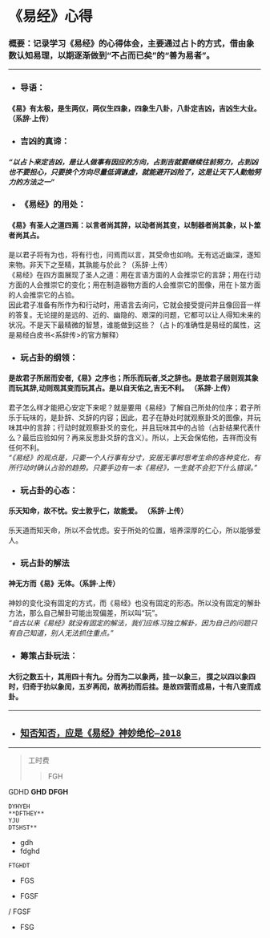 # 《易经》心得  
### 概要：记录学习《易经》的心得体会，主要通过占卜的方式，借由象数认知易理，以期逐渐做到“不占而已矣”的“善为易者”。  
***
+ ### 导语： 
#### 《易》有太极，是生两仪，两仪生四象，四象生八卦，八卦定吉凶，吉凶生大业。（系辞·上传）  
+ ### 吉凶的真谛：  
#### *“以占卜来定吉凶，是让人做事有因应的方向，占到吉就要继续往前努力，占到凶也不要担心，只要换个方向尽量低调谦虚，就能避开凶险了，这是让天下人勤勉努力的方法之一”*  
+ ### 《易经》的用处：  
#### 《易》有圣人之道四焉：以言者尚其辞，以动者尚其变，以制器者尚其象，以卜筮者尚其占。   
是以君子将有为也，将有行也，问焉而以言，其受命也如响。无有远近幽深，遂知来物。非天下之至精，其孰能与於此？（系辞·上传）  
《易经》在四方面展现了圣人之道：用在言语方面的人会推崇它的言辞；用在行动方面的人会推崇它的变化；用在制造器物方面的人会推崇它的图像，用在卜筮方面的人会推崇它的占验。   
因此君子准备有所作为和行动时，用语言去询问，它就会接受提问并且像回音一样的答复。无论提的是远的、近的、幽隐的、艰深的问题，它都可以让人得知未来的状况。不是天下最精微的智慧，谁能做到这些？（占卜的准确性是易经的属性，这是易经白皮书<系辞传>的官方解释）    
+ ### 玩占卦的纲领：  
#### 是故君子所居而安者,《易》之序也；所乐而玩者,爻之辞也。是故君子居则观其象而玩其辞,动则观其变而玩其占。是以自天佑之,吉无不利。 （系辞·上传） 
君子怎么样才能把心安定下来呢？就是要用《易经》了解自己所处的位序；君子所乐于玩味的，是卦辞、爻辞的内容；因此，君子在静处时就观察卦爻的图像，并玩味其中的言辞；行动时就观察卦爻的变化，并且玩味其中的占验（占卦结果代表什么？最后应验如何？再来反思卦爻辞的含义）。所以，上天会保佑他，吉祥而没有任何不利。  
*“《易经》的观点是，只要一个人行事有分寸，安居无事时思考生命的各种变化，有所行动时确认占验的趋势。只要手边有一本《易经》，一生就不会犯下什么错误。”*  
+ ### 玩占卦的心态：   
#### 乐天知命，故不忧。安土敦乎仁，故能爱。 （系辞·上传）   
乐天道而知天命，所以不会忧虑。安于所处的位置，培养深厚的仁心，所以能够爱人。  
+ ### 玩占卦的解法  
#### 神无方而《易》无体。（系辞·上传）     
神妙的变化没有固定的方式，而《易经》也没有固定的形态。所以没有固定的解卦方法，那么自己解卦可能出现偏差，所以叫“玩”。  
*“自古以来《易经》就没有固定的解法，我们应练习独立解卦，因为自己的问题只有自己知道，别人无法抓住重点。”*  
+ ### 筹策占卦玩法：  
#### 大衍之数五十，其用四十有九。分而为二以象两，挂一以象三， 揲之以四以象四时，归奇于扐以象闰，五岁再闰，故再扐而后挂。是故四营而成易，十有八变而成卦。
 

 
***
- ## [`知否知否，应是《易经》神妙绝伦—2018`](https://github.com/wickedgoose/I-Ching-s-Experience/blob/master/Article/%E7%9F%A5%E5%90%A6%E7%9F%A5%E5%90%A6%EF%BC%8C%E5%BA%94%E6%98%AF%E3%80%8A%E6%98%93%E7%BB%8F%E3%80%8B%E7%A5%9E%E5%A6%99%E7%BB%9D%E4%BC%A6%E2%80%942018.md)

----
>工时费
>>FGH

  GDHD
 **GHD**
  **DFGH**  

    
    DYHYEH  
    **DFTHEY**
    YJU  
    DTSHST**  
 
 - gdh 
 - fdghd
 

`FTGHDT`

+ FGS

- FGSF

/ FGSF

* FSG 
